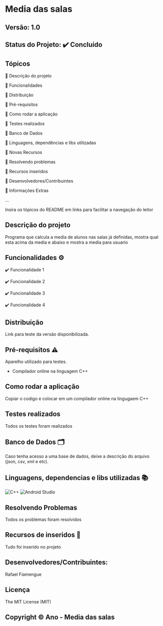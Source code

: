 # Media das salas
## Versão: 1.0 
## Status do Projeto: ✔️ Concluído

## Tópicos
🔹 Descrição do projeto 

🔹 Funcionalidades

🔹 Distribuição

🔹 Pré-requisitos

🔹 Como rodar a aplicação

🔹 Testes realizados

🔹 Banco de Dados

🔹 Linguagens, dependências e libs utilizadas

🔹 Novas Recursos

🔹 Resolvendo problemas

🔹 Recursos inseridos 

🔹 Desenvolvedores/Contribuintes

🔹 Informações Extras


...

Insira os tópicos do README em links para facilitar a navegação do leitor

## Descrição do projeto
Programa que calcula a media de alunos nas salas já definidas, mostra qual esta acima da media e abaixo e mostra a media para usuario

## Funcionalidades ⚙️
✔️ Funcionalidade 1

✔️ Funcionalidade 2

✔️ Funcionalidade 3

✔️ Funcionalidade 4

## Distribuição
Link para teste da versão disponibilizada.

## Pré-requisitos ⚠️    
Aparelho utilizado para testes.
- Compilador online na linguagem C++

## Como rodar a aplicação 
Copiar o codigo e colocar em um compilador online na lingugaem C++

## Testes realizados
Todos os testes foram realizados

## Banco de Dados 🗂️
Caso tenha acesso a uma base de dados, deixe a descrição do arquivo (json, csv, xml e etc).

## Linguagens, dependencias e libs utilizadas 📚
![C++]([https://img.shields.io/badge/C++-3DDC84?style=for-the-badge&logo=C++&logoColor=white](https://img.shields.io/badge/C%2B%2B-00599C?style=for-the-badge&logo=c%2B%2B&logoColor=white))
![Android Studio](https://img.shields.io/badge/Android-3DDC84?style=for-the-badge&logo=android&logoColor=white)


## Resolvendo Problemas 
Todos os problemas foram resolvidos

## Recursos de inseridos 🧰
Tudo foi inserido no  projeto

## Desenvolvedores/Contribuintes:
Rafael Fiamengue

## Licença
The MIT License (MIT)

## Copyright ©️ Ano - Media das salas
